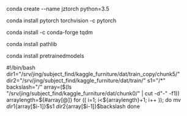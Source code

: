 conda create --name jztorch python=3.5

conda install pytorch torchvision -c pytorch

conda install -c conda-forge tqdm

conda install pathlib

conda install pretrainedmodels

#!/bin/bash
dir1="/srv/jing/subject_find/kaggle_furniture/dat/train_copy/chunk5/"
dir2="/srv/jing/subject_find/kaggle_furniture/dat/train/"
s1="/*"
backslash="/"
array=($(ls "/srv/jing/subject_find/kaggle_furniture/dat/chunk0/"  | cut -d"-" -f1))
arraylength=${#array[@]}
for (( i=1; i<${arraylength}+1; i++ ));
do
  mv $dir1${array[$i-1]}$s1  $dir2${array[$i-1]}$backslash
done

